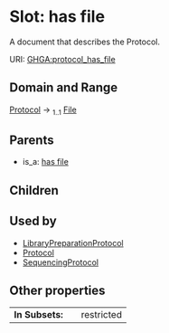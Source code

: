 
# Slot: has file


A document that describes the Protocol.

URI: [GHGA:protocol_has_file](https://w3id.org/GHGA/protocol_has_file)


## Domain and Range

[Protocol](Protocol.md) &#8594;  <sub>1..1</sub> [File](File.md)

## Parents

 *  is_a: [has file](has_file.md)

## Children


## Used by

 * [LibraryPreparationProtocol](LibraryPreparationProtocol.md)
 * [Protocol](Protocol.md)
 * [SequencingProtocol](SequencingProtocol.md)

## Other properties

|  |  |  |
| --- | --- | --- |
| **In Subsets:** | | restricted |

